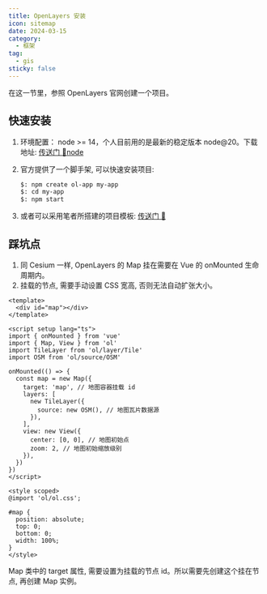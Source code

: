 ```yaml
---
title: OpenLayers 安装
icon: sitemap
date: 2024-03-15
category:
  - 框架
tag:
  - gis
sticky: false
---
```


在这一节里，参照 OpenLayers 官网创建一个项目。

## 快速安装

1. 环境配置： node >= 14，个人目前用的是最新的稳定版本 node@20。下载地址: [传送门 🚪node](https://nodejs.org/en)

2. 官方提供了一个脚手架, 可以快速安装项目:

   ```bash
   $: npm create ol-app my-app
   $: cd my-app
   $: npm start
   ```

3. 或者可以采用笔者所搭建的项目模板: [传送门 🚪](https://github.com/rayadaschn/learning_OpenLayers)

## 踩坑点

1. 同 Cesium 一样, OpenLayers 的 Map 挂在需要在 Vue 的 onMounted 生命周期内。
2. 挂载的节点, 需要手动设置 CSS 宽高, 否则无法自动扩张大小。

```vue
<template>
  <div id="map"></div>
</template>

<script setup lang="ts">
import { onMounted } from 'vue'
import { Map, View } from 'ol'
import TileLayer from 'ol/layer/Tile'
import OSM from 'ol/source/OSM'

onMounted(() => {
  const map = new Map({
    target: 'map', // 地图容器挂载 id
    layers: [
      new TileLayer({
        source: new OSM(), // 地图瓦片数据源
      }),
    ],
    view: new View({
      center: [0, 0], // 地图初始点
      zoom: 2, // 地图初始缩放级别
    }),
  })
})
</script>

<style scoped>
@import 'ol/ol.css';

#map {
  position: absolute;
  top: 0;
  bottom: 0;
  width: 100%;
}
</style>
```

Map 类中的 target 属性, 需要设置为挂载的节点 id。所以需要先创建这个挂在节点, 再创建 Map 实例。
